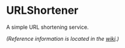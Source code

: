 # URLShortener
A simple URL shortening service.

_(Reference information is located in the [wiki](./../../wiki).)_
